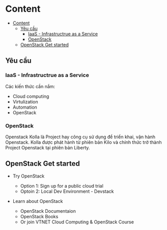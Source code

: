 
# Content

- [Content](#content)
  - [Yêu cầu](#yêu-cầu)
    - [IaaS - Infrastructrue as a Service](#iaas---infrastructrue-as-a-service)
    - [OpenStack](#openstack)
  - [OpenStack Get started](#openstack-get-started)

## Yêu cầu

### IaaS - Infrastructrue as a Service

Các kiến thức cần nắm:

- Cloud computing
- Virtulization
- Automation
- OpenStack

### OpenStack

Openstack Kolla là Project hay công cụ sử dụng để triển khai, vận hành Openstack. Kolla được phát hành từ phiên bản Kilo và chính thức trở thành Project Openstack tại phiên bản Liberty.

## OpenStack Get started

- Try OpenStack
  - Option 1: Sign up for a public cloud trial
  - Optoin 2: Local Dev Environment - Devstack

- Learn about OpenStack
  - OpenStack Documentaion
  - OpenStack Books
  - Or join VTNET Cloud Computing &  OpenStack Course



